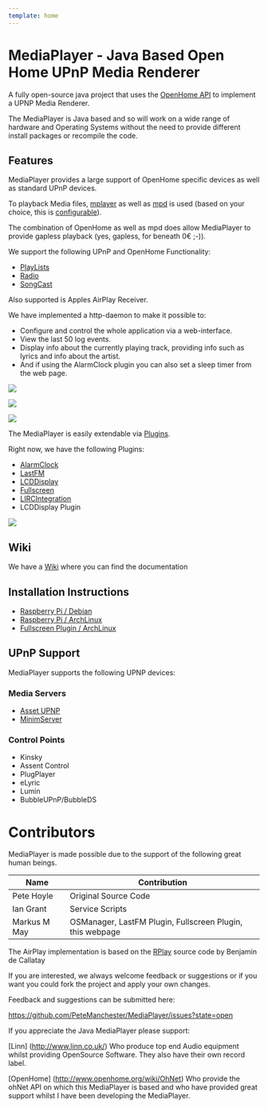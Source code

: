 ```yaml
---
template: home
---
```


# MediaPlayer - Java Based Open Home UPnP Media Renderer

A fully open-source java project that uses the [OpenHome API](http://www.openhome.org/wiki/Oh:Overview) to
implement a UPNP Media Renderer.

The MediaPlayer is Java based and so will work on a wide range of hardware and Operating Systems without the need to provide different install packages or recompile the code.  

## Features

MediaPlayer provides a large support of OpenHome specific devices as well as
standard UPnP devices.

To playback Media files, [mplayer](http://www.mplayerhq.hu/)
as well as [mpd](http://www.musicpd.org/) is used (based on your choice, this is
[configurable](https://github.com/PeteManchester/MediaPlayer/wiki/MediaPlayer-Options)).

The combination of OpenHome as well as mpd does allow MediaPlayer to provide gapless
playback (yes, gapless, for beneath 0€ ;-)).

We support the following UPnP and OpenHome Functionality:

* [PlayLists](http://www.openhome.org/wiki/Av:Developer:PlaylistService)
* [Radio](http://www.openhome.org/wiki/Av:Developer:RadioService)
* [SongCast](http://www.linn.co.uk/software#songcast)

Also supported is Apples AirPlay Receiver. 

We have implemented a http-daemon to make it possible to:  

* Configure and control the whole application via a web-interface. 
* View the last 50 log events.
* Display info about the currently playing track, providing info such as lyrics and info about the artist.
* And if using the AlarmClock plugin you can also set a sleep timer from the web page.

![](http://i.imgur.com/2J1CLQZ.png)

![](http://i.imgur.com/sg5hXFX.png)

![](http://i.imgur.com/olsOZBr.png)

The MediaPlayer is easily extendable via [Plugins](https://github.com/PeteManchester/MediaPlayer/wiki).

Right now, we have the following Plugins:

* [AlarmClock](https://github.com/PeteManchester/MediaPlayer/wiki/Plugins-AlarmClock)
* [LastFM](https://github.com/PeteManchester/MediaPlayer/wiki/Plugins-LastFM)
* [LCDDisplay](https://github.com/PeteManchester/MediaPlayer/wiki/Plugins-Display)
* [Fullscreen](https://github.com/PeteManchester/MediaPlayer/wiki/Plugins-Fullscreen)
* [LIRCIntegration](https://github.com/PeteManchester/MediaPlayer/wiki/Plugins-LIRCIntegration)
* LCDDisplay Plugin
  
![](http://i.imgur.com/DPVST6T.jpg)  

## Wiki

We have a [Wiki](https://github.com/PeteManchester/MediaPlayer/wiki) where you can find the documentation

## Installation Instructions

* [Raspberry Pi / Debian](https://github.com/PeteManchester/MediaPlayer/wiki/Install-Raspberry-Pi)
* [Raspberry Pi / ArchLinux](/MediaPlayer/docs/archlinux-setup.html)
* [Fullscreen Plugin / ArchLinux](/MediaPlayer/docs/fullscreen-setup.html)

## UPnP Support

MediaPlayer supports the following UPNP devices:

### Media Servers

* [Asset UPNP](http://www.dbpoweramp.com/asset-upnp-dlna.htm)
* [MinimServer](http://minimserver.com/)

### Control Points

* Kinsky
* Assent Control
* PlugPlayer
* eLyric
* Lumin
* BubbleUPnP/BubbleDS

# Contributors

MediaPlayer is made possible due to the support of the following great human beings.

<div class="table-responsive">
  <table class="table table-striped table-condensed">
    <thead>
      <tr>
        <th>Name</th>
        <th>Contribution</th>
      </tr>
    </thead>
    <tbody>
      <tr>
        <td>Pete Hoyle</td>
        <td>Original Source Code</td>
      </tr>
      <tr>
        <td>Ian Grant</td>
        <td>Service Scripts</td>
      </tr>
      <tr>
        <td>Markus M May</td>
        <td>OSManager, LastFM Plugin, Fullscreen Plugin, this webpage</td>
      </tr>
    </tbody>
  </table>
</div>

The AirPlay implementation is based on the [RPlay](https://github.com/bencall/RPlay) source code by Benjamin de Callatay

If you are interested, we always welcome feedback or suggestions or if you want you could fork the project and apply your own changes.

Feedback and suggestions can be submitted here:

https://github.com/PeteManchester/MediaPlayer/issues?state=open

If you appreciate the Java MediaPlayer please support:

[Linn] (http://www.linn.co.uk/) Who produce top end Audio equipment whilst providing OpenSource Software. They also have their own record label. 

[OpenHome] (http://www.openhome.org/wiki/OhNet) Who provide the ohNet API on which this MediaPlayer is based and who have provided great support whilst I have been developing the MediaPlayer.


